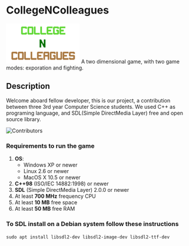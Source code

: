# CollegeNColleagues 
<img alt="CnC" src="https://github.com/Edebala/CollegeNColleagues/blob/main/Assets/logo.png" width="200"/> 
A two dimensional game, with two game modes: exporation and fighting.

## Description
Welcome aboard fellow developer, this is our project, a contribution between three 3rd year Computer Science students.
We used C++ as programing language, and SDL(Simple DirectMedia Layer) free and open source library.

![Contributors](https://github.com/Edebala/CollegeNColleagues/graphs/contributors)

### Requirements to run the game
1. **OS**: 
    * Windows XP or newer
    * Linux 2.6 or newer
    * MacOS X 10.5 or newer
2. **C++98** (ISO/IEC 14882:1998) or newer
3. **SDL** (Simple DirectMedia Layer) 2.0.0 or newer
4. At least **700 MHz** frequency CPU
5. At least **10 MB** free space
6. At least **50 MB** free RAM

### To SDL install on a Debian system follow these instructions
`sudo apt install libsdl2-dev libsdl2-image-dev libsdl2-ttf-dev`


